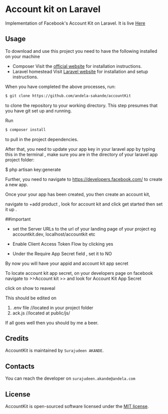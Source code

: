 # Account kit on Laravel

Implementation of Facebook's Account Kit on Laravel. It is live [Here](https://lagosworkshop.herokuapp.com)

## Usage

To download and use this project you need to have the following installed on your machine

- Composer
  Visit the [official website](https://getcomposer.org/doc/00-intro.md) for installation instructions.
- Laravel homestead
  Visit [Laravel website](http://laravel.com/docs/5.1/homestead) for installation and setup instructions.

When you have completed the above processes, run:

```bash
$ git clone https://github.com/andela-sakande/accountKit
`````
to clone the repository to your working directory. This step presumes that you have git set up and running.

Run

```bash
$ composer install
```
to pull in the project dependencies.



After that, you need to update your app key in your laravel app by typing this in the terminal , make sure you are in the directory of your laravel app project folder:

$ php artisan key:generate

Further, you need to navigate to https://developers.facebook.com/ to create a new app.

Once your your app has been created, you then create an account kit, 

navigate to +add product , look for account kit and click get started then set it up .

##important

* set the Server URLs to the url of your landing page of your project eg accountkit.dev, localhost/accountkit etc 


* Enable Client Access Token Flow by clicking yes

* Under the Require App Secret field , set it to NO




By now you will have your appid and account kit app secret

To locate account kit app secret, on your developers page on facebook  navigate to  >>Account kit >> and look for Account Kit App Secret

click on show to reaveal

This should be edited on 

1.   .env file   //located in your project folder
2.    ack.js       //located at public/js/

If all goes well then you should by me a beer.





## Credits

AccountKit is maintained by `Surajudeen AKANDE`.

## Contacts

You can reach the developer on `surajudeen.akande@andela.com`

## License

AccountKit is open-sourced software licensed under the [MIT license](http://opensource.org/licenses/MIT).
